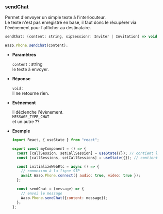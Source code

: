 ### sendChat

Permet d'envoyer un simple texte à l'interlocuteur.  
Le texte n'est pas enregistré en base, il faut donc le récupérer via l'évènement pour l'afficher au destinataire.

```js
sendChat: (content: string, sipSession?: Inviter | Invitation) => void;
```

```js
Wazo.Phone.sendChat(content);
```

<div class="useless-tab-container">

- **Paramètres**

  `content` : string  
  le texte à envoyer.

- **Réponse**

  `void` :  
  Il ne retourne rien.

- **Evènement**

  Il déclenche l'évènement.  
  `MESSAGE_TYPE_CHAT`  
  et un autre ??

- **Exemple**

  ```js
  import React, { useState } from "react";

  export const myComponent = () => {
    const [callSession, setCallSession] = useState({}); // contient l'appel actif
    const [callSessions, setCallSessions] = useState({}); // contient l'ensemble des appels (en cours et disponible)

    const initializeWebRtc = async () => {
      // connexion à la ligne SIP
      await Wazo.Phone.connect({ audio: true, video: true });
    };

    const sendChat = (message) => {
      // envoi le message
      Wazo.Phone.sendChat({content: message});
    };
  };
  ```

</div>